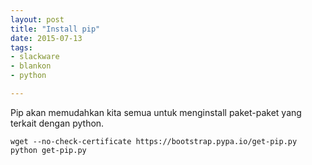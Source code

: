 ```yaml
---
layout: post
title: "Install pip"
date: 2015-07-13
tags: 
- slackware
- blankon
- python

---
```

Pip akan memudahkan kita semua untuk menginstall paket-paket yang terkait dengan python.
```
wget --no-check-certificate https://bootstrap.pypa.io/get-pip.py
python get-pip.py
```
 
